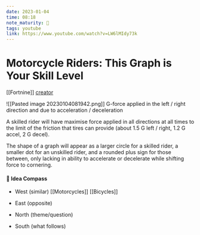 ```yaml
---
date: 2023-01-04
time: 08:18
note_maturity: 🌱
tags: youtube
link: https://www.youtube.com/watch?v=LW6lMIdy73k
---
```


# Motorcycle Riders: This Graph is Your Skill Level

[[Fortnine]]
[creator](https://www.youtube.com/@FortNine)

![[Pasted image 20230104081942.png]]
G-force applied in the left / right direction and due to acceleration / deceleration

A skilled rider will have maximise force applied in all directions at all times to the limit of the friction that tires can provide (about 1.5 G left / right, 1.2 G accel, 2 G decel).

The shape of a graph will appear as a larger circle for a skilled rider, a smaller dot for an unskilled rider, and a rounded plus sign for those between, only lacking in ability to accelerate or decelerate while shifting force to cornering.

#### 🧭  Idea Compass
- West  (similar) 
[[Motorcycles]]
[[Bicycles]]
- East (opposite)

- North (theme/question)

- South (what follows)